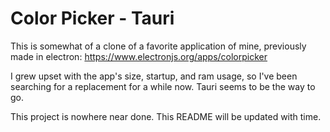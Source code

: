 # Color Picker - Tauri

This is somewhat of a clone of a favorite application of mine, previously made in electron:
https://www.electronjs.org/apps/colorpicker

I grew upset with the app's size, startup, and ram usage, so I've been searching for a replacement for a while now. Tauri seems to be the way to go.

This project is nowhere near done. This README will be updated with time.
